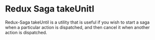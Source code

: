 # Redux Saga takeUnitl

Redux-Saga takeUntil is a utility that is useful if you wish to start a saga when a particular action is dispatched, and then cancel it when another action is dispatched.
